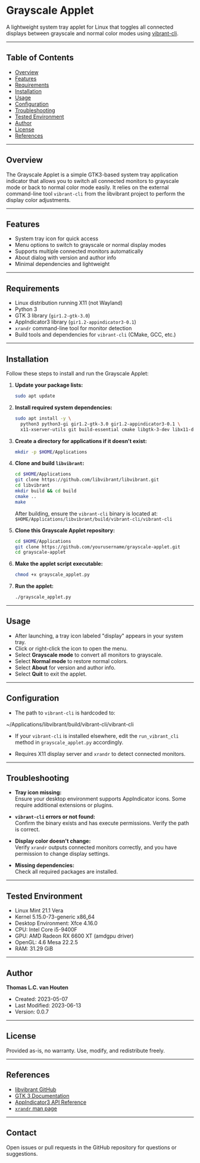 # Grayscale Applet

A lightweight system tray applet for Linux that toggles all connected displays between grayscale and normal color modes using [vibrant-cli](https://github.com/libvibrant/libvibrant).

---

## Table of Contents

- [Overview](#overview)  
- [Features](#features)  
- [Requirements](#requirements)  
- [Installation](#installation)  
- [Usage](#usage)  
- [Configuration](#configuration)  
- [Troubleshooting](#troubleshooting)  
- [Tested Environment](#tested-environment)  
- [Author](#author)  
- [License](#license)  
- [References](#references)  

---

## Overview

The Grayscale Applet is a simple GTK3-based system tray application indicator that allows you to switch all connected monitors to grayscale mode or back to normal color mode easily. It relies on the external command-line tool `vibrant-cli` from the libvibrant project to perform the display color adjustments.

---

## Features

- System tray icon for quick access  
- Menu options to switch to grayscale or normal display modes  
- Supports multiple connected monitors automatically  
- About dialog with version and author info  
- Minimal dependencies and lightweight  

---

## Requirements

- Linux distribution running X11 (not Wayland)  
- Python 3  
- GTK 3 library (`gir1.2-gtk-3.0`)  
- AppIndicator3 library (`gir1.2-appindicator3-0.1`)  
- `xrandr` command-line tool for monitor detection  
- Build tools and dependencies for `vibrant-cli` (CMake, GCC, etc.)  

---

## Installation

Follow these steps to install and run the Grayscale Applet:

1. **Update your package lists:**

    ```bash
    sudo apt update
    ```

2. **Install required system dependencies:**

    ```bash
    sudo apt install -y \
      python3 python3-gi gir1.2-gtk-3.0 gir1.2-appindicator3-0.1 \
      x11-xserver-utils git build-essential cmake libgtk-3-dev libx11-dev libxrandr-dev
    ```

3. **Create a directory for applications if it doesn't exist:**

    ```bash
    mkdir -p $HOME/Applications
    ```

4. **Clone and build `libvibrant`:**

    ```bash
    cd $HOME/Applications
    git clone https://github.com/libvibrant/libvibrant.git
    cd libvibrant
    mkdir build && cd build
    cmake ..
    make
    ```

    After building, ensure the `vibrant-cli` binary is located at:  
    `$HOME/Applications/libvibrant/build/vibrant-cli/vibrant-cli`

5. **Clone this Grayscale Applet repository:**

    ```bash
    cd $HOME/Applications
    git clone https://github.com/yourusername/grayscale-applet.git
    cd grayscale-applet
    ```

6. **Make the applet script executable:**

    ```bash
    chmod +x grayscale_applet.py
    ```

7. **Run the applet:**

    ```bash
    ./grayscale_applet.py
    ```

---

## Usage

- After launching, a tray icon labeled "display" appears in your system tray.  
- Click or right-click the icon to open the menu.  
- Select **Grayscale mode** to convert all monitors to grayscale.  
- Select **Normal mode** to restore normal colors.  
- Select **About** for version and author info.  
- Select **Quit** to exit the applet.  

---

## Configuration

- The path to `vibrant-cli` is hardcoded to:

~/Applications/libvibrant/build/vibrant-cli/vibrant-cli

- If your `vibrant-cli` is installed elsewhere, edit the `run_vibrant_cli` method in `grayscale_applet.py` accordingly.

- Requires X11 display server and `xrandr` to detect connected monitors.

---

## Troubleshooting

- **Tray icon missing:**  
Ensure your desktop environment supports AppIndicator icons. Some require additional extensions or plugins.

- **`vibrant-cli` errors or not found:**  
Confirm the binary exists and has execute permissions. Verify the path is correct.

- **Display color doesn't change:**  
Verify `xrandr` outputs connected monitors correctly, and you have permission to change display settings.

- **Missing dependencies:**  
Check all required packages are installed.

---

## Tested Environment

- Linux Mint 21.1 Vera  
- Kernel 5.15.0-73-generic x86_64  
- Desktop Environment: Xfce 4.16.0  
- CPU: Intel Core i5-9400F  
- GPU: AMD Radeon RX 6600 XT (amdgpu driver)  
- OpenGL: 4.6 Mesa 22.2.5  
- RAM: 31.29 GiB  

---

## Author

**Thomas L.C. van Houten**  
- Created: 2023-05-07  
- Last Modified: 2023-06-13  
- Version: 0.0.7  

---

## License

Provided as-is, no warranty. Use, modify, and redistribute freely.

---

## References

- [libvibrant GitHub](https://github.com/libvibrant/libvibrant)  
- [GTK 3 Documentation](https://www.gtk.org/docs/)  
- [AppIndicator3 API Reference](https://developer.gnome.org/libappindicator/)  
- [`xrandr` man page](https://www.x.org/releases/X11R7.5/doc/man/man1/xrandr.1.html)  

---

## Contact

Open issues or pull requests in the GitHub repository for questions or suggestions.
